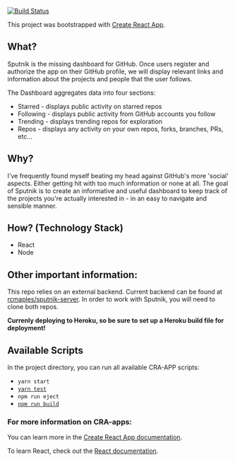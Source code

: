 [![Build Status](https://travis-ci.org/rcmaples/sputnikapp.svg?branch=master)](https://travis-ci.org/rcmaples/sputnikapp)

This project was bootstrapped with [Create React App](https://github.com/facebook/create-react-app).

## What?

Sputnik is the missing dashboard for GitHub. Once users register and authorize the app on their GitHub profile, we will display relevant links and information about the projects and people that the user follows.

The Dashboard aggregates data into four sections:

- Starred - displays public activity on starred repos
- Following - displays public activity from GitHub accounts you follow
- Trending - displays trending repos for exploration
- Repos - displays any activity on your own repos, forks, branches, PRs, etc...

## Why?

I've frequently found myself beating my head against GitHub's more 'social' aspects. Either getting hit with too much information or none at all. The goal of Sputnik is to create an informative and useful dashboard to keep track of the projects you're actually interested in - in an easy to navigate and sensible manner.

## How? (Technology Stack)

- React
- Node

## Other important information:

This repo relies on an external backend. Current backend can be found at [rcmaples/sputnik-server](https://github.com/rcmaples/sputnik-server). In order to work with Sputnik, you will need to clone both repos.

**Currenly deploying to Heroku, so be sure to set up a Heroku build file for deployment!**

## Available Scripts

In the project directory, you can run all available CRA-APP scripts:

- `yarn start`
- [`yarn test`](https://facebook.github.io/create-react-app/docs/running-tests)
- `npm run eject`
- [`npm run build`](https://facebook.github.io/create-react-app/docs/deployment)

### For more information on CRA-apps:

You can learn more in the [Create React App documentation](https://facebook.github.io/create-react-app/docs/getting-started).

To learn React, check out the [React documentation](https://reactjs.org/).
